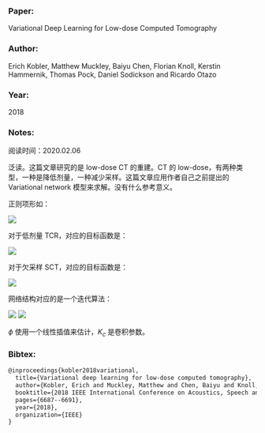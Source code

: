 ### Paper:

Variational Deep Learning for Low-dose Computed Tomography

### Author:

Erich Kobler, Matthew Muckley, Baiyu Chen, Florian Knoll, Kerstin Hammernik, Thomas Pock, Daniel Sodickson and Ricardo Otazo

### Year:

2018

### Notes:

阅读时间：2020.02.06

泛读。这篇文章研究的是 low-dose CT 的重建。CT 的 low-dose，有两种类型，一种是降低剂量，一种减少采样。这篇文章应用作者自己之前提出的 Variational network 模型来求解。没有什么参考意义。

正则项形如：

<img src="http://latex.codecogs.com/svg.latex? R_{c}(u)=\left\langle 1, \phi_{c}\left(K_{c} u ; W_{c}\right)\right\rangle" border="0"/>

对于低剂量 TCR，对应的目标函数是：

<img src="http://latex.codecogs.com/svg.latex? F_{T C R}:=\sum_{c=1}^{C} f_{D}^{c}(u)=R_{c}(u)+\frac{\lambda_{c}}{2}\left\|u-u_{0}\right\|_{2}^{2}" border="0"/>

对于欠采样 SCT，对应的目标函数是：

<img src="http://latex.codecogs.com/svg.latex? F_{S C T}:=\sum_{c=1}^{C} f_{R}^{c}(u)=R_{c}(u)+\frac{\lambda_{c}}{2}\|A u-d\|_{2}^{2}" border="0"/>

网络结构对应的是一个迭代算法：

<img src="http://latex.codecogs.com/svg.latex? u_{t}=u_{t-1}-\nabla f_{\{T C R, S C T\}}^{c(t)}\left(u_{t-1}\right)" border="0"/>

<img src="http://latex.codecogs.com/svg.latex? \begin{array}{l}{\nabla f_{T C R}^{c}(u)=K_{c}^{\top} \phi_{c}^{\prime}\left(K_{c} u ; W_{c}\right)+\lambda_{c}\left(u-u_{0}\right)} \\ {\nabla f_{S C T}^{c}(u)=K_{c}^{\top} \phi_{c}^{\prime}\left(K_{c} u ; W_{c}\right)+\lambda_{c} A^{\top}(A u-d)}\end{array}" border="0"/>

$\phi$ 使用一个线性插值来估计，$K_c$ 是卷积参数。

### Bibtex:

```latex
@inproceedings{kobler2018variational,
  title={Variational deep learning for low-dose computed tomography},
  author={Kobler, Erich and Muckley, Matthew and Chen, Baiyu and Knoll, Florian and Hammernik, Kerstin and Pock, Thomas and Sodickson, Daniel and Otazo, Ricardo},
  booktitle={2018 IEEE International Conference on Acoustics, Speech and Signal Processing (ICASSP)},
  pages={6687--6691},
  year={2018},
  organization={IEEE}
}
```

